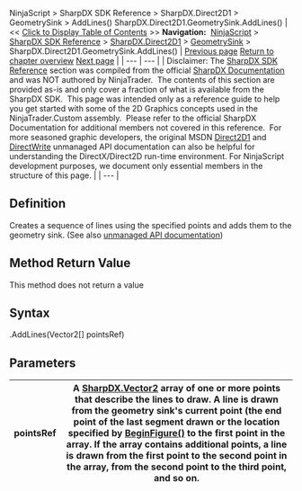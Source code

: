 ﻿
NinjaScript > SharpDX SDK Reference > SharpDX.Direct2D1 > GeometrySink > AddLines()
SharpDX.Direct2D1.GeometrySink.AddLines()
| << [Click to Display Table of Contents](sharpdx_direct2d1_geometrysink_addlines.md) >> **Navigation:**     [NinjaScript](ninjascript-1.md) > [SharpDX SDK Reference](sharpdx_sdk_reference-1.md) > [SharpDX.Direct2D1](sharpdx_direct2d1-1.md) > [GeometrySink](sharpdx_direct2d1_geometrysink-1.md) > SharpDX.Direct2D1.GeometrySink.AddLines() | [Previous page](sharpdx_direct2d1_geometrysink_addline-1.md) [Return to chapter overview](sharpdx_direct2d1_geometrysink-1.md) [Next page](sharpdx_direct2d1_geometrysink_beginfigure-1.md) |
| --- | --- |
| Disclaimer: The [SharpDX SDK Reference](sharpdx_sdk_reference-1.md) section was compiled from the official [SharpDX Documentation](http://sharpdx.org/) and was NOT authored by NinjaTrader.  The contents of this section are provided as-is and only cover a fraction of what is available from the SharpDX SDK.  This page was intended only as a reference guide to help you get started with some of the 2D Graphics concepts used in the NinjaTrader.Custom assembly.  Please refer to the official SharpDX Documentation for additional members not covered in this reference.  For more seasoned graphic developers, the original MSDN [Direct2D1](https://msdn.microsoft.com/en-us/library/windows/desktop/dd370990.aspx) and [DirectWrite](https://msdn.microsoft.com/en-us/library/windows/desktop/dd368038.aspx) unmanaged API documentation can also be helpful for understanding the DirectX/Direct2D run-time environment. For NinjaScript development purposes, we document only essential members in the structure of this page. |
| --- |

## Definition
Creates a sequence of lines using the specified points and adds them to the geometry sink.
(See also [unmanaged API documentation](https://msdn.microsoft.com/en-us/library/dd316925.aspx))
 
## Method Return Value
This method does not return a value
 
## Syntax
<GeometrySink>.AddLines(Vector2[] pointsRef)
## Parameters
| pointsRef | A [SharpDX.Vector2](sharpdx_vector2-1.md) array of one or more points that describe the lines to draw. A line is drawn from the geometry sink's current point (the end point of the last segment drawn or the location specified by [BeginFigure()](sharpdx_direct2d1_geometrysink_beginfigure-1.md) to the first point in the array. If the array contains additional points, a line is drawn from the first point to the second point in the array, from the second point to the third point, and so on. |
| --- | --- |
